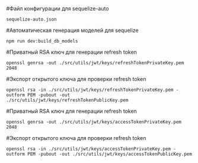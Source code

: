 #Файл конфигурации для sequelize-auto
```
sequelize-auto.json
```

#Автоматическая генерация моделей для sequelize
```
npm run dev:build_db_models
```

#Приватный RSA ключ для генерации refresh token
```
openssl genrsa -out ./src/utils/jwt/keys/refreshTokenPrivateKey.pem 2048
```
#Экспорт открытого ключа для проверки refresh token
```
openssl rsa -in ./src/utils/jwt/keys/refreshTokenPrivateKey.pem -outform PEM -pubout -out ./src/utils/jwt/keys/refreshTokenPublicKey.pem
```


#Приватный RSA ключ для генерации refresh token
```
openssl genrsa -out ./src/utils/jwt/keys/accessTokenPrivateKey.pem 2048
```
#Экспорт открытого ключа для проверки refresh token
```
openssl rsa -in ./src/utils/jwt/keys/accessTokenPrivateKey.pem -outform PEM -pubout -out ./src/utils/jwt/keys/accessTokenPublicKey.pem
```
